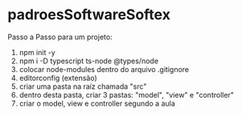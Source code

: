 # padroesSoftwareSoftex

Passo a Passo para um projeto:
1. npm init -y
2. npm i -D typescript ts-node @types/node
3. colocar node-modules dentro do arquivo .gitignore
4. editorconfig (extensão)
4. criar uma pasta na raíz chamada "src"
5. dentro desta pasta, criar 3 pastas: "model", "view" e "controller"
6. criar o model, view e controller segundo a aula
